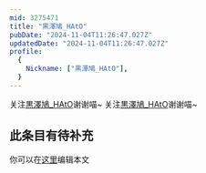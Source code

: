 ```yaml
---
mid: 3275471
title: "黒澤鳩_HAtO"
pubDate: "2024-11-04T11:26:47.027Z"
updatedDate: "2024-11-04T11:26:47.027Z"
profile:
  {
    Nickname: ["黒澤鳩_HAtO"],
  }
---
```


关注[黒澤鳩_HAtO](https://space.bilibili.com/3275471)谢谢喵~ 关注[黒澤鳩_HAtO](https://space.bilibili.com/3275471)谢谢喵~

## 此条目有待补充
你可以在[这里](https://github.com/Yuhanawa/VTuber.ICU/edit/master/src/content/v/黒澤鳩_HAtO/index.md)编辑本文
